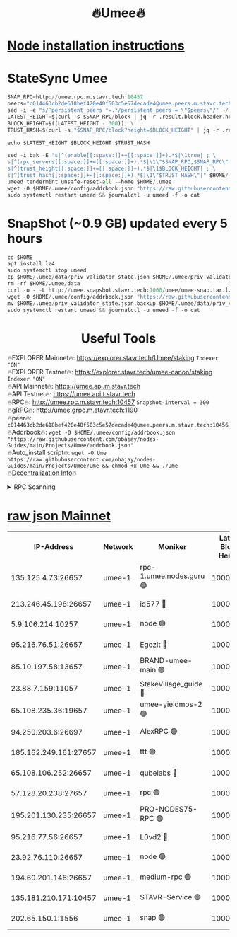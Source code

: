 <h1 align="center"> 🔥Umee🔥</h1>


[Node installation instructions](https://github.com/obajay/nodes-Guides/tree/main/Projects/Umee)
=
# StateSync Umee
```python
SNAP_RPC=http://umee.rpc.m.stavr.tech:10457
peers="c014463cb2de618bef420e40f503c5e57decade4@umee.peers.m.stavr.tech:10456"
sed -i -e "s/^persistent_peers *=.*/persistent_peers = \"$peers\"/" ~/.umee/config/config.toml
LATEST_HEIGHT=$(curl -s $SNAP_RPC/block | jq -r .result.block.header.height); \
BLOCK_HEIGHT=$((LATEST_HEIGHT - 300)); \
TRUST_HASH=$(curl -s "$SNAP_RPC/block?height=$BLOCK_HEIGHT" | jq -r .result.block_id.hash)

echo $LATEST_HEIGHT $BLOCK_HEIGHT $TRUST_HASH

sed -i.bak -E "s|^(enable[[:space:]]+=[[:space:]]+).*$|\1true| ; \
s|^(rpc_servers[[:space:]]+=[[:space:]]+).*$|\1\"$SNAP_RPC,$SNAP_RPC\"| ; \
s|^(trust_height[[:space:]]+=[[:space:]]+).*$|\1$BLOCK_HEIGHT| ; \
s|^(trust_hash[[:space:]]+=[[:space:]]+).*$|\1\"$TRUST_HASH\"|" $HOME/.umee/config/config.toml
umeed tendermint unsafe-reset-all --home $HOME/.umee
wget -O $HOME/.umee/config/addrbook.json "https://raw.githubusercontent.com/obajay/nodes-Guides/main/Projects/Umee/addrbook.json"
sudo systemctl restart umeed && journalctl -u umeed -f -o cat
```
# SnapShot (~0.9 GB) updated every 5 hours
```python
cd $HOME
apt install lz4
sudo systemctl stop umeed
cp $HOME/.umee/data/priv_validator_state.json $HOME/.umee/priv_validator_state.json.backup
rm -rf $HOME/.umee/data
curl -o - -L http://umee.snapshot.stavr.tech:1000/umee/umee-snap.tar.lz4 | lz4 -c -d - | tar -x -C $HOME/.umee --strip-components 2
wget -O $HOME/.umee/config/addrbook.json "https://raw.githubusercontent.com/obajay/nodes-Guides/main/Projects/Umee/addrbook.json"
mv $HOME/.umee/priv_validator_state.json.backup $HOME/.umee/data/priv_validator_state.json
sudo systemctl restart umeed && journalctl -u umeed -f -o cat
```
 <h1 align="center"> Useful Tools</h1>

🔥EXPLORER Mainnet🔥:      https://explorer.stavr.tech/Umee/staking             `Indexer "ON"` \
🔥EXPLORER Testnet🔥:        https://explorer.stavr.tech/umee-canon/staking      `Indexer "ON"` \
🔥API Mainnet🔥:                   https://umee.api.m.stavr.tech \
🔥API Testnet🔥:                     https://umee.api.t.stavr.tech \
🔥RPC🔥:                                   http://umee.rpc.m.stavr.tech:10457                     `Snapshot-interval = 300` \
🔥gRPC🔥:                              http://umee.grpc.m.stavr.tech:1190 \
🔥peer🔥:                     `c014463cb2de618bef420e40f503c5e57decade4@umee.peers.m.stavr.tech:10456` \
🔥Addrbook🔥:    ```wget -O $HOME/.umee/config/addrbook.json "https://raw.githubusercontent.com/obajay/nodes-Guides/main/Projects/Umee/addrbook.json"``` \
🔥Auto_install script🔥: ```wget -O Ume https://raw.githubusercontent.com/obajay/nodes-Guides/main/Projects/Umee/Ume && chmod +x Ume && ./Ume``` \
🔥[Decentralization Info](https://github.com/obajay/StateSync-snapshots/tree/main/Projects/Umee/Decentralization)🔥

<details>
<summary>RPC Scanning</summary>

<h2 align="center"> We scan nodes in real time every 4 hours. And we provide the final result of RPC endpoints.
We cannot influence the operation of these nodes in any way. </h2>


```python
If Voting Power is higher than 0 --> then the Node is a validator of the network and may be subject to attack and be a potential threat to the chain.
```
```python
We marked such validators with a red symbol
```

</details>

[raw json Mainnet](https://rpc-check.umeem.stavr.tech/umeem/rpc-umeem-result.json)
=



<table><tr><th>IP-Address</th><th>Network</th><th>Moniker</th><th>Latest Block Height</th><th>Earliest Block Height</th><th>Catching Up</th><th>Tx Index</th><th>Voting Power</th><th>Scan Time</th></tr><tr><td>135.125.4.73:26657</td><td>umee-1</td><td>rpc-1.umee.nodes.guru 🟢</td><td>10001229</td><td>5167386</td><td>False</td><td>on</td><td>0</td><td>2024-01-05T13:51:30.253691956UTC</td></tr><tr><td>213.246.45.198:26657</td><td>umee-1</td><td>id577 🔴</td><td>10001214</td><td>7100001</td><td>False</td><td>on</td><td>35105477</td><td>2024-01-05T13:50:04.168759012UTC</td></tr><tr><td>5.9.106.214:10257</td><td>umee-1</td><td>node 🟢</td><td>10001224</td><td>7942001</td><td>False</td><td>on</td><td>0</td><td>2024-01-05T13:51:02.730995561UTC</td></tr><tr><td>95.216.76.51:26657</td><td>umee-1</td><td>Egozit 🔴</td><td>10001229</td><td>8262001</td><td>False</td><td>off</td><td>38168554</td><td>2024-01-05T13:51:29.939941800UTC</td></tr><tr><td>85.10.197.58:13657</td><td>umee-1</td><td>BRAND-umee-main 🟢</td><td>10001217</td><td>8427832</td><td>False</td><td>on</td><td>0</td><td>2024-01-05T13:50:21.550479595UTC</td></tr><tr><td>23.88.7.159:11057</td><td>umee-1</td><td>StakeVillage_guide 🔴</td><td>10001223</td><td>9137726</td><td>False</td><td>on</td><td>1457425</td><td>2024-01-05T13:50:55.163327348UTC</td></tr><tr><td>65.108.235.36:19657</td><td>umee-1</td><td>umee-yieldmos-2 🟢</td><td>10001207</td><td>9575548</td><td>False</td><td>on</td><td>0</td><td>2024-01-05T13:49:18.708564915UTC</td></tr><tr><td>94.250.203.6:26697</td><td>umee-1</td><td>AlexRPC 🟢</td><td>10001216</td><td>9722001</td><td>False</td><td>on</td><td>0</td><td>2024-01-05T13:50:17.213173170UTC</td></tr><tr><td>185.162.249.161:27657</td><td>umee-1</td><td>ttt 🟢</td><td>10001222</td><td>9733423</td><td>False</td><td>on</td><td>0</td><td>2024-01-05T13:50:50.829576987UTC</td></tr><tr><td>65.108.106.252:26657</td><td>umee-1</td><td>qubelabs 🔴</td><td>10001217</td><td>9761001</td><td>False</td><td>on</td><td>36648348</td><td>2024-01-05T13:50:21.946946065UTC</td></tr><tr><td>57.128.20.238:27657</td><td>umee-1</td><td>rpc 🟢</td><td>10001226</td><td>9880933</td><td>False</td><td>on</td><td>0</td><td>2024-01-05T13:51:11.141251894UTC</td></tr><tr><td>195.201.130.235:26657</td><td>umee-1</td><td>PRO-NODES75-RPC 🟢</td><td>10001224</td><td>9901224</td><td>False</td><td>on</td><td>0</td><td>2024-01-05T13:50:59.509547754UTC</td></tr><tr><td>95.216.77.56:26657</td><td>umee-1</td><td>L0vd2 🔴</td><td>10001232</td><td>9901232</td><td>False</td><td>off</td><td>37300990</td><td>2024-01-05T13:51:47.421502985UTC</td></tr><tr><td>23.92.76.110:26657</td><td>umee-1</td><td>node 🟢</td><td>10001235</td><td>9953901</td><td>False</td><td>on</td><td>0</td><td>2024-01-05T13:52:06.792182574UTC</td></tr><tr><td>194.60.201.146:26657</td><td>umee-1</td><td>medium-rpc 🟢</td><td>10001216</td><td>9984137</td><td>False</td><td>on</td><td>0</td><td>2024-01-05T13:50:14.719485081UTC</td></tr><tr><td>135.181.210.171:10457</td><td>umee-1</td><td>STAVR-Service 🟢</td><td>10001230</td><td>9998001</td><td>False</td><td>on</td><td>0</td><td>2024-01-05T13:51:36.821526129UTC</td></tr><tr><td>202.65.150.1:1556</td><td>umee-1</td><td>snap 🟢</td><td>10001224</td><td>10000080</td><td>False</td><td>on</td><td>0</td><td>2024-01-05T13:51:00.397838817UTC</td></tr></table>
